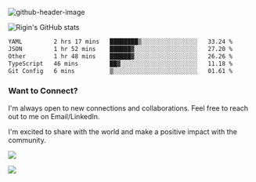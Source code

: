 
![github-header-image](https://github.com/riginoommen/riginoommen/assets/3840244/889cae65-df55-4cda-86cc-bf21bf1f2e96)

![Rigin's GitHub stats](https://github-readme-stats.vercel.app/api?username=riginoommen\&show_icons=true\&show=reviews,discussions_started,discussions_answered,prs_merged,prs_merged_percentage)


<!--START_SECTION:waka-->

```txt
YAML         2 hrs 17 mins   ████████▒░░░░░░░░░░░░░░░░   33.24 %
JSON         1 hr 52 mins    ██████▓░░░░░░░░░░░░░░░░░░   27.20 %
Other        1 hr 48 mins    ██████▓░░░░░░░░░░░░░░░░░░   26.26 %
TypeScript   46 mins         ██▓░░░░░░░░░░░░░░░░░░░░░░   11.18 %
Git Config   6 mins          ▒░░░░░░░░░░░░░░░░░░░░░░░░   01.61 %
```

<!--END_SECTION:waka-->

### Want to Connect?

I'm always open to new connections and collaborations. Feel free to reach out to me on Email/LinkedIn.

I'm excited to share with the world and make a positive impact with the community.

![](https://komarev.com/ghpvc/?username=riginoommen)

![](https://hit.yhype.me/github/profile?user_id=3840244)

